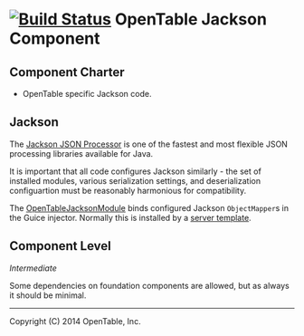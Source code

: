 [![Build Status](https://travis-ci.org/opentable/otj-jackson.svg)](https://travis-ci.org/opentable/otj-jackson)
OpenTable Jackson Component
===========================

Component Charter
-----------------

* OpenTable specific Jackson code.

Jackson
-------

The [Jackson JSON Processor](https://github.com/fasterxml/jackson) is one of the fastest and most flexible
JSON processing libraries available for Java.

It is important that all code configures Jackson similarly - the set of installed modules, various serialization settings,
and deserialization configuartion must be reasonably harmonious for compatibility.

The [OpenTableJacksonModule](https://github.com/opentable/otj-jackson/blob/master/src/main/java/com/opentable/jackson/OpenTableJacksonModule.java)
binds configured Jackson `ObjectMapper`s in the Guice injector.  Normally this is installed by a
[server template](https://github.com/opentable/otj-server).

Component Level
---------------

*Intermediate*

Some dependencies on foundation components are allowed, but as always it should be minimal.

----
Copyright (C) 2014 OpenTable, Inc.
